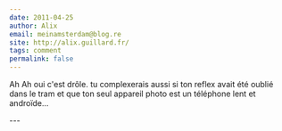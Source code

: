 ```yaml
---
date: 2011-04-25
author: Alix
email: meinamsterdam@blog.re
site: http://alix.guillard.fr/
tags: comment
permalink: false
---
```


<p>
Ah Ah oui c'est drôle. tu complexerais aussi si ton reflex avait été oublié dans le tram et que ton seul appareil photo est un téléphone lent et androïde...
</p>
---